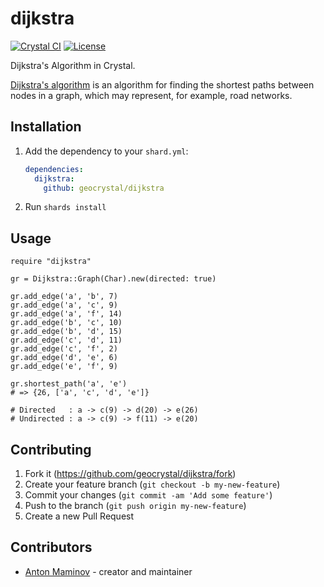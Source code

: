 # dijkstra

[![Crystal CI](https://github.com/geocrystal/dijkstra/actions/workflows/crystal.yml/badge.svg)](https://github.com/geocrystal/dijkstra/actions/workflows/crystal.yml)
[![License](https://img.shields.io/github/license/geocrystal/dijkstra.svg)](https://github.com/geocrystal/dijkstra/blob/master/LICENSE)

Dijkstra's Algorithm in Crystal.

[Dijkstra's algorithm](https://en.wikipedia.org/wiki/Dijkstra%27s_algorithm) is an algorithm for finding the shortest paths between nodes in a graph, which may represent, for example, road networks.

## Installation

1. Add the dependency to your `shard.yml`:

   ```yaml
   dependencies:
     dijkstra:
       github: geocrystal/dijkstra
   ```

2. Run `shards install`

## Usage

```crystal
require "dijkstra"

gr = Dijkstra::Graph(Char).new(directed: true)

gr.add_edge('a', 'b', 7)
gr.add_edge('a', 'c', 9)
gr.add_edge('a', 'f', 14)
gr.add_edge('b', 'c', 10)
gr.add_edge('b', 'd', 15)
gr.add_edge('c', 'd', 11)
gr.add_edge('c', 'f', 2)
gr.add_edge('d', 'e', 6)
gr.add_edge('e', 'f', 9)

gr.shortest_path('a', 'e')
# => {26, ['a', 'c', 'd', 'e']}

# Directed   : a -> c(9) -> d(20) -> e(26)
# Undirected : a -> c(9) -> f(11) -> e(20)
```

## Contributing

1. Fork it (<https://github.com/geocrystal/dijkstra/fork>)
2. Create your feature branch (`git checkout -b my-new-feature`)
3. Commit your changes (`git commit -am 'Add some feature'`)
4. Push to the branch (`git push origin my-new-feature`)
5. Create a new Pull Request

## Contributors

- [Anton Maminov](https://github.com/mamantoha) - creator and maintainer
